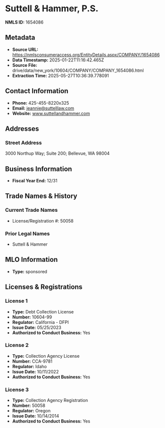 # Suttell & Hammer, P.S.

**NMLS ID:** 1654086

## Metadata
- **Source URL:** https://nmlsconsumeraccess.org/EntityDetails.aspx/COMPANY/1654086
- **Data Timestamp:** 2025-01-22T11:16:42.465Z
- **Source File:** drive/data/new_york/10604/COMPANY/COMPANY_1654086.html
- **Extraction Time:** 2025-05-27T10:36:39.778091

## Contact Information
- **Phone:** 425-455-8220x325
- **Email:** jeannie@suttelllaw.com
- **Website:** www.suttellandhammer.com

## Addresses
### Street Address
3000 Northup Way; Suite 200; Bellevue, WA 98004

## Business Information
- **Fiscal Year End:** 12/31

## Trade Names & History
### Current Trade Names
- License/Registration #: 50058

### Prior Legal Names
- Suttell & Hammer

## MLO Information
- **Type:** sponsored

## Licenses & Registrations

### License 1
- **Type:** Debt Collection License
- **Number:** 10604-99
- **Regulator:** California - DFPI
- **Issue Date:** 05/25/2023
- **Authorized to Conduct Business:** Yes

### License 2
- **Type:** Collection Agency License
- **Number:** CCA-9781
- **Regulator:** Idaho
- **Issue Date:** 10/11/2022
- **Authorized to Conduct Business:** Yes

### License 3
- **Type:** Collection Agency Registration
- **Number:** 50058
- **Regulator:** Oregon
- **Issue Date:** 10/14/2014
- **Authorized to Conduct Business:** Yes
